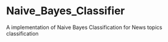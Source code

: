 # Naive_Bayes_Classifier
A implementation of Naive Bayes Classification for News topics classification
